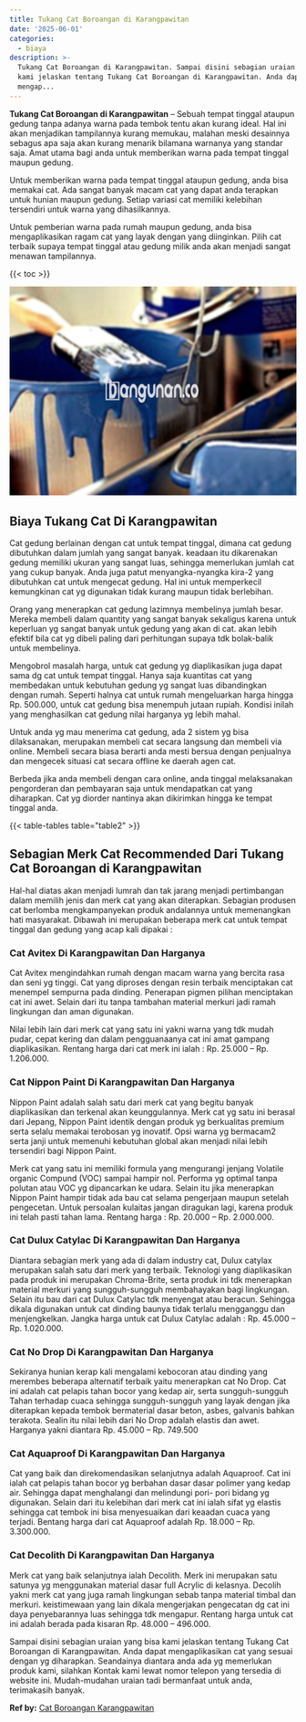 ```yaml
---
title: Tukang Cat Boroangan di Karangpawitan
date: '2025-06-01'
categories:
  - biaya
description: >-
  Tukang Cat Boroangan di Karangpawitan. Sampai disini sebagian uraian yang bisa
  kami jelaskan tentang Tukang Cat Boroangan di Karangpawitan. Anda dapat
  mengap...
---
```


**Tukang Cat Boroangan di Karangpawitan** – Sebuah tempat tinggal ataupun gedung tanpa adanya warna pada tembok tentu akan kurang ideal. Hal ini akan menjadikan tampilannya kurang memukau, malahan meski desainnya sebagus apa saja akan kurang menarik bilamana warnanya yang standar saja. Amat utama bagi anda untuk memberikan warna pada tempat tinggal maupun gedung.

Untuk memberikan warna pada tempat tinggal ataupun gedung, anda bisa memakai cat. Ada sangat banyak macam cat yang dapat anda terapkan untuk hunian maupun gedung. Setiap variasi cat memiliki kelebihan tersendiri untuk warna yang dihasilkannya.

Untuk pemberian warna pada rumah maupun gedung, anda bisa mengaplikasikan ragam cat yang layak dengan yang diinginkan. Pilih cat terbaik supaya tempat tinggal atau gedung milik anda akan menjadi sangat menawan tampilannya.

{{< toc >}}

![Tukang Cat Boroangan di Karangpawitan](/images/jasa-cat-murah10.png)

## Biaya Tukang Cat Di Karangpawitan

Cat gedung berlainan dengan cat untuk tempat tinggal, dimana cat gedung dibutuhkan dalam jumlah yang sangat banyak. keadaan itu dikarenakan gedung memiliki ukuran yang sangat luas, sehingga memerlukan jumlah cat yang cukup banyak. Anda juga patut menyangka-nyangka kira-2 yang dibutuhkan cat untuk mengecat gedung. Hal ini untuk memperkecil kemungkinan cat yg digunakan tidak kurang maupun tidak berlebihan.

Orang yang menerapkan cat gedung lazimnya membelinya jumlah besar. Mereka membeli dalam quantity yang sangat banyak sekaligus karena untuk keperluan yg sangat banyak untuk gedung yang akan di cat. akan lebih efektif bila cat yg dibeli paling dari perhitungan supaya tdk bolak-balik untuk membelinya.

Mengobrol masalah harga, untuk cat gedung yg diaplikasikan juga dapat sama dg cat untuk tempat tinggal. Hanya saja kuantitas cat yang membedakan untuk kebutuhan gedung yg sangat luas dibandingkan dengan rumah. Seperti halnya cat untuk rumah mengeluarkan harga hingga Rp. 500.000, untuk cat gedung bisa menempuh jutaan rupiah. Kondisi inilah yang menghasilkan cat gedung nilai harganya yg lebih mahal.

Untuk anda yg mau menerima cat gedung, ada 2 sistem yg bisa dilaksanakan, merupakan membeli cat secara langsung dan membeli via online. Membeli secara biasa berarti anda mesti bersua dengan penjualnya dan mengecek situasi cat secara offline ke daerah agen cat.

Berbeda jika anda membeli dengan cara online, anda tinggal melaksanakan pengorderan dan pembayaran saja untuk mendapatkan cat yang diharapkan. Cat yg diorder nantinya akan dikirimkan hingga ke tempat tinggal anda.

{{< table-tables table="table2" >}}

## Sebagian Merk Cat Recommended Dari Tukang Cat Boroangan di Karangpawitan

Hal-hal diatas akan menjadi lumrah dan tak jarang menjadi pertimbangan dalam memilih jenis dan merk cat yang akan diterapkan. Sebagian produsen cat berlomba mengkampanyekan produk andalannya untuk memenangkan hati masyarakat. Dibawah ini merupakan beberapa merk cat untuk tempat tinggal dan gedung yang acap kali dipakai :

### Cat Avitex Di Karangpawitan Dan Harganya

Cat Avitex mengindahkan rumah dengan macam warna yang bercita rasa dan seni yg tinggi. Cat yang diproses dengan resin terbaik menciptakan cat menempel sempurna pada dinding. Penerapan pigmen pilihan menciptakan cat ini awet. Selain dari itu tanpa tambahan material merkuri jadi ramah lingkungan dan aman digunakan.

Nilai lebih lain dari merk cat yang satu ini yakni warna yang tdk mudah pudar, cepat kering dan dalam pengguanaanya cat ini amat gampang diaplikasikan. Rentang harga dari cat merk ini ialah : Rp. 25.000 – Rp. 1.206.000.

### Cat Nippon Paint Di Karangpawitan Dan Harganya

Nippon Paint adalah salah satu dari merk cat yang begitu banyak diaplikasikan dan terkenal akan keunggulannya. Merk cat yg satu ini berasal dari Jepang, Nippon Paint identik dengan produk yg berkualitas premium serta selalu memakai terobosan yg inovatif. Opsi warna yg bermacam2 serta janji untuk memenuhi kebutuhan global akan menjadi nilai lebih tersendiri bagi Nippon Paint.

Merk cat yang satu ini memiliki formula yang mengurangi jenjang Volatile organic Compund (VOC) sampai hampir nol. Performa yg optimal tanpa polutan atau VOC yg dipancarkan ke udara. Selain itu jika menerapkan Nippon Paint hampir tidak ada bau cat selama pengerjaan maupun setelah pengecetan. Untuk persoalan kulaitas jangan diragukan lagi, karena produk ini telah pasti tahan lama. Rentang harga : Rp. 20.000 – Rp. 2.000.000.

### Cat Dulux Catylac Di Karangpawitan Dan Harganya

Diantara sebagian merk yang ada di dalam industry cat, Dulux catylax merupakan salah satu dari merk yang terbaik. Teknologi yang diaplikasikan pada produk ini merupakan Chroma-Brite, serta produk ini tdk menerapkan material merkuri yang sungguh-sungguh membahayakan bagi lingkungan. Selain itu bau dari cat Dulux Catylac tdk menyengat atau beracun. Sehingga dikala digunakan untuk cat dinding baunya tidak terlalu mengganggu dan menjengkelkan. Jangka harga untuk cat Dulux Catylac adalah : Rp. 45.000 – Rp. 1.020.000.

### Cat No Drop Di Karangpawitan Dan Harganya

Sekiranya hunian kerap kali mengalami kebocoran atau dinding yang merembes beberapa alternatif terbaik yaitu menerapkan cat No Drop. Cat ini adalah cat pelapis tahan bocor yang kedap air, serta sungguh-sungguh Tahan terhadap cuaca sehingga sungguh-sungguh yang layak dengan jika diterapkan kepada tembok bermaterial dasar beton, asbes, galvanis bahkan terakota. Sealin itu nilai lebih dari No Drop adalah elastis dan awet. Harganya yakni diantara Rp. 45.000 – Rp. 749.500

### Cat Aquaproof Di Karangpawitan Dan Harganya

Cat yang baik dan direkomendasikan selanjutnya adalah Aquaproof. Cat ini ialah cat pelapis tahan bocor yg berbahan dasar dasar polimer yang kedap air. Sehingga dapat menghalangi dan melindungi pori- pori bidang yg digunakan. Selain dari itu kelebihan dari merk cat ini ialah sifat yg elastis sehingga cat tembok ini bisa menyesuaikan dari keaadan cuaca yang terjadi. Bentang harga dari cat Aquaproof adalah Rp. 18.000 – Rp. 3.300.000.

### Cat Decolith Di Karangpawitan Dan Harganya

Merk cat yang baik selanjutnya ialah Decolith. Merk ini merupakan satu satunya yg menggunakan material dasar full Acrylic di kelasnya. Decolih yakni merk cat yang juga ramah lingkungan sebab tanpa material timbal dan merkuri. keistimewaan yang lain dikala mengerjakan pengecatan dg cat ini daya penyebarannya luas sehingga tdk mengapur. Rentang harga untuk cat ini adalah berada pada kisaran Rp. 48.000 – 496.000.

Sampai disini sebagian uraian yang bisa kami jelaskan tentang Tukang Cat Boroangan di Karangpawitan. Anda dapat mengaplikasikan cat yang sesuai dengan yg diharapkan. Seandainya diantara anda ada yg memerlukan produk kami, silahkan Kontak kami lewat nomor telepon yang tersedia di website ini. Mudah-mudahan uraian tadi bermanfaat untuk anda, terimakasih banyak.

**Ref by:** [Cat Boroangan Karangpawitan](https://id.wikipedia.org/wiki/Cat)
